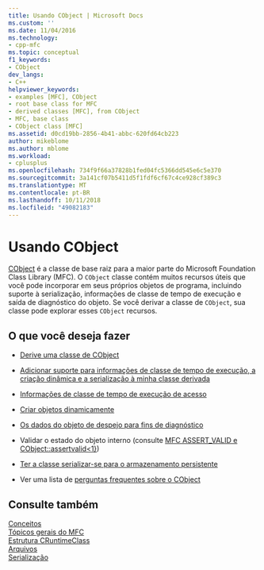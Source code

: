 ```yaml
---
title: Usando CObject | Microsoft Docs
ms.custom: ''
ms.date: 11/04/2016
ms.technology:
- cpp-mfc
ms.topic: conceptual
f1_keywords:
- CObject
dev_langs:
- C++
helpviewer_keywords:
- examples [MFC], CObject
- root base class for MFC
- derived classes [MFC], from CObject
- MFC, base class
- CObject class [MFC]
ms.assetid: d0cd19bb-2856-4b41-abbc-620fd64cb223
author: mikeblome
ms.author: mblome
ms.workload:
- cplusplus
ms.openlocfilehash: 734f9f66a37828b1fed04fc5366dd545e6c5e370
ms.sourcegitcommit: 3a141cf07b5411d5f1fdf6cf67c4ce928cf389c3
ms.translationtype: MT
ms.contentlocale: pt-BR
ms.lasthandoff: 10/11/2018
ms.locfileid: "49082183"
---
```

# <a name="using-cobject"></a>Usando CObject

[CObject](../mfc/reference/cobject-class.md) é a classe de base raiz para a maior parte do Microsoft Foundation Class Library (MFC). O `CObject` classe contém muitos recursos úteis que você pode incorporar em seus próprios objetos de programa, incluindo suporte à serialização, informações de classe de tempo de execução e saída de diagnóstico do objeto. Se você derivar a classe de `CObject`, sua classe pode explorar esses `CObject` recursos.

## <a name="what-do-you-want-to-do"></a>O que você deseja fazer

- [Derive uma classe de CObject](../mfc/deriving-a-class-from-cobject.md)

- [Adicionar suporte para informações de classe de tempo de execução, a criação dinâmica e a serialização à minha classe derivada](../mfc/specifying-levels-of-functionality.md)

- [Informações de classe de tempo de execução de acesso](../mfc/accessing-run-time-class-information.md)

- [Criar objetos dinamicamente](../mfc/dynamic-object-creation.md)

- [Os dados do objeto de despejo para fins de diagnóstico](/previous-versions/visualstudio/visual-studio-2010/sc15kz85)

- Validar o estado do objeto interno (consulte [MFC ASSERT_VALID e CObject::assertvalid&lt;1}](reference/diagnostic-services.md#assert_valid))

- [Ter a classe serializar-se para o armazenamento persistente](../mfc/serialization-in-mfc.md)

- Ver uma lista de [perguntas frequentes sobre o CObject](../mfc/cobject-class-frequently-asked-questions.md)

## <a name="see-also"></a>Consulte também

[Conceitos](../mfc/mfc-concepts.md)<br/>
[Tópicos gerais do MFC](../mfc/general-mfc-topics.md)<br/>
[Estrutura CRuntimeClass](../mfc/reference/cruntimeclass-structure.md)<br/>
[Arquivos](../mfc/files-in-mfc.md)<br/>
[Serialização](../mfc/serialization-in-mfc.md)

